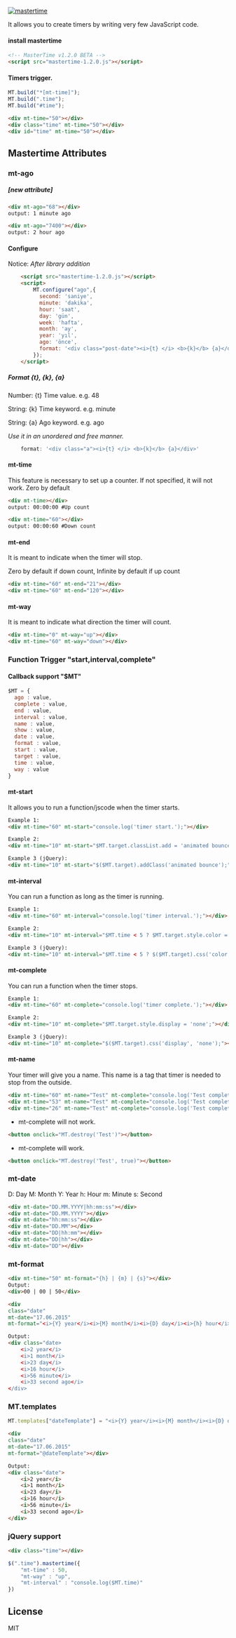 [![mastertime](http://worn.online/timeMaster/mt-logo.jpg)](http://worn.online/)

It allows you to create timers by writing very few JavaScript code.


#### install mastertime
```html
<!-- MasterTime v1.2.0 BETA -->
<script src="mastertime-1.2.0.js"></script>
```

#### Timers trigger.

```js
MT.build("*[mt-time]");
MT.build(".time");
MT.build("#time");
```
```html
<div mt-time="50"></div>
<div class="time" mt-time="50"></div>
<div id="time" mt-time="50"></div>
```

## Mastertime Attributes


### mt-ago 
##### *[new attribute]*
```html
<div mt-ago="68"></div>
output: 1 minute ago
```
```html
<div mt-ago="7400"></div>
output: 2 hour ago
```

#### Configure

Notice: *After library addition*

```html
    <script src="mastertime-1.2.0.js"></script>
    <script>
        MT.configure("ago",{
          second: 'saniye',
          minute: 'dakika',
          hour: 'saat',
          day: 'gün',
          week: 'hafta',
          month: 'ay',
          year: 'yıl',
          ago: 'önce',
          format: '<div class="post-date"><i>{t} </i> <b>{k}</b> {a}</div>'
        });
    </script>
```

##### Format {t}, {k}, {a}
Number: {t} Time value. e.g. 48 

String: {k} Time keyword. e.g. minute

String: {a} Ago keyword. e.g. ago

*Use it in an unordered and free manner.*
```js
    format: '<div class="a"><i>{t} </i> <b>{k}</b> {a}</div>'
```

#### mt-time
This feature is necessary to set up a counter. If not specified, it will not work.
Zero by default
```html
<div mt-time></div>
output: 00:00:00 #Up count
```

```html
<div mt-time="60"></div>
output: 00:00:60 #Down count
```

#### mt-end
It is meant to indicate when the timer will stop.

Zero by default if down count,
Infinite by default if up count

```html
<div mt-time="60" mt-end="21"></div>
<div mt-time="60" mt-end="120"></div>
```


#### mt-way
It is meant to indicate what direction the timer will count.

```html
<div mt-time="0" mt-way="up"></div>
<div mt-time="60" mt-way="down"></div>
```
### Function Trigger "start,interval,complete"
#### Callback support "$MT"
```js
$MT = {
  ago : value,
  complete : value,
  end : value,
  interval : value,
  name : value,
  show : value,
  date : value,
  format : value,
  start : value,
  target : value,
  time : value,
  way : value
}
```

#### mt-start
It allows you to run a function/jscode when the timer starts.

```html
Example 1: 
<div mt-time="60" mt-start="console.log('timer start.');"></div>

Example 2: 
<div mt-time="10" mt-start="$MT.target.classList.add = 'animated bounce';"></div>

Example 3 (jQuery): 
<div mt-time="10" mt-start="$($MT.target).addClass('animated bounce');"></div>
```

#### mt-interval
You can run a function as long as the timer is running.

```html
Example 1: 
<div mt-time="60" mt-interval="console.log('timer interval.');"></div>

Example 2: 
<div mt-time="10" mt-interval="$MT.time < 5 ? $MT.target.style.color = 'red' : false;"></div>

Example 3 (jQuery): 
<div mt-time="10" mt-interval="$MT.time < 5 ? $($MT.target).css('color', 'red') : false;"></div>
```
#### mt-complete
You can run a function when the timer stops.

```html
Example 1: 
<div mt-time="60" mt-complete="console.log('timer complete.');"></div>

Example 2: 
<div mt-time="10" mt-complete="$MT.target.style.display = 'none';"></div>

Example 3 (jQuery): 
<div mt-time="10" mt-complete="$($MT.target).css('display', 'none');"></div>
```
#### mt-name
Your timer will give you a name. This name is a tag that timer is needed to stop from the outside.

```html
<div mt-time="60" mt-name="Test" mt-complete="console.log('Test complete')"></div>
<div mt-time="53" mt-name="Test" mt-complete="console.log('Test complete')"></div>
<div mt-time="26" mt-name="Test" mt-complete="console.log('Test complete')"></div>
```
* mt-complete will not work.
```html
<button onclick="MT.destroy('Test')"></button>
```

* mt-complete will work.
```html
<button onclick="MT.destroy('Test', true)"></button> 
```

### mt-date

D: Day
M: Month
Y: Year
h: Hour
m: Minute
s: Second

```html
<div mt-date="DD.MM.YYYY|hh:mm:ss"></div> 
<div mt-date="DD.MM.YYYY"></div> 
<div mt-date="hh:mm:ss"></div>
<div mt-date="DD.MM"></div> 
<div mt-date="DD|hh:mm"></div> 
<div mt-date="DD|hh"></div> 
<div mt-date="DD"></div> 
```

### mt-format 
```html
<div mt-time="50" mt-format="{h} | {m} | {s}"></div>
Output: 
<div>00 | 00 | 50</div>

<div 
class="date" 
mt-date="17.06.2015" 
mt-format="<i>{Y} year</i><i>{M} month</i><i>{D} day</i><i>{h} hour</i><i>{m} minute</i><i>{s} second ago</i>"></div>

Output:
<div class="date>
    <i>2 year</i>
    <i>1 month</i>
    <i>23 day</i>
    <i>16 hour</i>
    <i>56 minute</i>
    <i>33 second ago</i>
</div>
```
### MT.templates

```js
MT.templates["dateTemplate"] = "<i>{Y} year</i><i>{M} month</i><i>{D} day</i><i>{h} hour</i><i>{m} minute</i><i>{s} second ago</i>";
```

```html
<div 
class="date" 
mt-date="17.06.2015" 
mt-format="@dateTemplate"></div>

Output:
<div class="date">
    <i>2 year</i>
    <i>1 month</i>
    <i>23 day</i>
    <i>16 hour</i>
    <i>56 minute</i>
    <i>33 second ago</i>
</div>
```


### jQuery support
```html
<div class="time"></div>
```

```js
$(".time").mastertime({
    "mt-time" : 50,
    "mt-way" : "up",
    "mt-interval" : "console.log($MT.time)"
})
```

License
----

MIT
